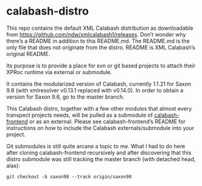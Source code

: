 # calabash-distro

This repo contains the default XML Calabash distribution as downloadable from https://github.com/ndw/xmlcalabash1/releases. Don’t wonder why there’s a README in addition to this README.md. The README.md is the only file that does not originate from the distro. README is XML Calabash’s original README.

Its purpose is to provide a place for svn or git based projects to attach their XPRoc runtime via external or submodule.

It contains the modularized version of Calabash, currently 1.1.21 for Saxon 9.8 (with xmlresolver v0.13.1 replaced with v0.14.0).
In order to obtain a version for Saxon 9.6, go to the master branch. 

This Calabash distro, together with a few other modules that almost every transpect projects needs, will be pulled as a submodule of [calabash-frontend](https://github.com/transpect/calabash-frontend) or as an external. Please see calabash-frontend’s README for instructions on how to include the Calabash externals/submodule into your project.

Git submodules is still quite arcane a topic to me. What I had to do here after cloning calabash-frontend recursively and after discovering that this distro submodule was still tracking the master branch (with detached head, alas):

```
git checkout -b saxon98 --track origin/saxon98
```
